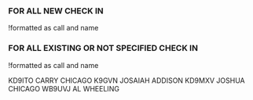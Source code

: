 ### FOR ALL NEW CHECK IN
!formatted as call and name


### FOR ALL EXISTING OR NOT SPECIFIED CHECK IN
!formatted as call and name

KD9ITO CARRY CHICAGO
K9GVN JOSAIAH ADDISON
KD9MXV JOSHUA CHICAGO
WB9UVJ AL WHEELING